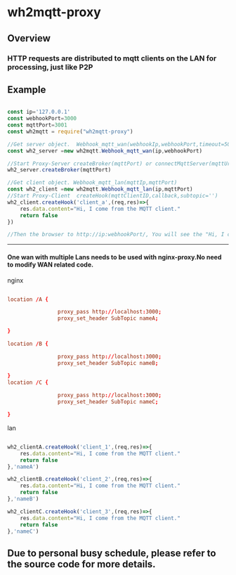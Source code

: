# wh2mqtt-proxy

## Overview
### HTTP requests are distributed to mqtt clients on the LAN for processing, just like P2P

## Example

``` JavaScript

const ip='127.0.0.1'
const webhookPort=3000
const mqttPort=3001
const wh2mqtt = require("wh2mqtt-proxy")

//Get server object.  Webhook_mqtt_wan(webhookIp,webhookPort,timeout=5000)
const wh2_server =new wh2mqtt.Webhook_mqtt_wan(ip,webhookPort)

//Start Proxy-Server createBroker(mqttPort) or connectMqttServer(mqttUrl='mqtt:://ip:port')
wh2_server.createBroker(mqttPort)

//Get client object. Webhook_mqtt_lan(mqttIp,mqttPort)
const wh2_client =new wh2mqtt.Webhook_mqtt_lan(ip,mqttPort)
//Start Proxy-Client  createHook(mqttClientID,callback,subtopic='')
wh2_client.createHook('client_a',(req,res)=>{
    res.data.content="Hi, I come from the MQTT client."    
    return false
})

//Then the browser to http://ip:webhookPort/, You will see the "Hi, I come from the MQTT client."  displayed on the page" .

```
---
#### One wan with multiple Lans needs to be used with nginx-proxy.No need to modify WAN related code.

nginx
```conf

location /A {

                proxy_pass http://localhost:3000;
                proxy_set_header SubTopic nameA;

}

location /B {

                proxy_pass http://localhost:3000;
                proxy_set_header SubTopic nameB;

}
location /C {
  
                proxy_pass http://localhost:3000;
                proxy_set_header SubTopic nameC;

}

```
lan
```JavaScript

wh2_clientA.createHook('client_1',(req,res)=>{
    res.data.content="Hi, I come from the MQTT client."    
    return false
},'nameA')

wh2_clientB.createHook('client_2',(req,res)=>{
    res.data.content="Hi, I come from the MQTT client."    
    return false
},'nameB')

wh2_clientC.createHook('client_3',(req,res)=>{
    res.data.content="Hi, I come from the MQTT client."    
    return false
},'nameC')

```

## Due to personal busy schedule, please refer to the source code for more details.